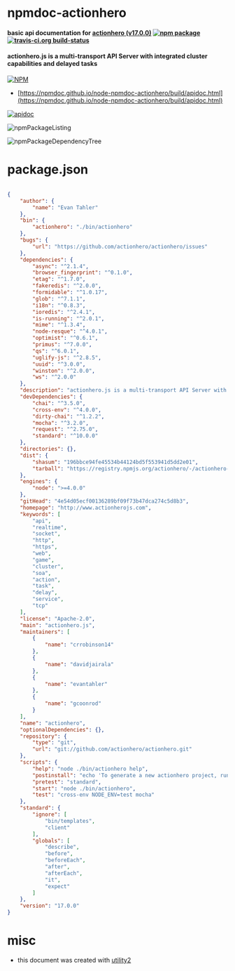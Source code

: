 # npmdoc-actionhero

#### basic api documentation for  [actionhero (v17.0.0)](http://www.actionherojs.com)  [![npm package](https://img.shields.io/npm/v/npmdoc-actionhero.svg?style=flat-square)](https://www.npmjs.org/package/npmdoc-actionhero) [![travis-ci.org build-status](https://api.travis-ci.org/npmdoc/node-npmdoc-actionhero.svg)](https://travis-ci.org/npmdoc/node-npmdoc-actionhero)

#### actionhero.js is a multi-transport API Server with integrated cluster capabilities and delayed tasks

[![NPM](https://nodei.co/npm/actionhero.png?downloads=true&downloadRank=true&stars=true)](https://www.npmjs.com/package/actionhero)

- [https://npmdoc.github.io/node-npmdoc-actionhero/build/apidoc.html](https://npmdoc.github.io/node-npmdoc-actionhero/build/apidoc.html)

[![apidoc](https://npmdoc.github.io/node-npmdoc-actionhero/build/screenCapture.buildCi.browser.%252Ftmp%252Fbuild%252Fapidoc.html.png)](https://npmdoc.github.io/node-npmdoc-actionhero/build/apidoc.html)

![npmPackageListing](https://npmdoc.github.io/node-npmdoc-actionhero/build/screenCapture.npmPackageListing.svg)

![npmPackageDependencyTree](https://npmdoc.github.io/node-npmdoc-actionhero/build/screenCapture.npmPackageDependencyTree.svg)



# package.json

```json

{
    "author": {
        "name": "Evan Tahler"
    },
    "bin": {
        "actionhero": "./bin/actionhero"
    },
    "bugs": {
        "url": "https://github.com/actionhero/actionhero/issues"
    },
    "dependencies": {
        "async": "^2.1.4",
        "browser_fingerprint": "^0.1.0",
        "etag": "^1.7.0",
        "fakeredis": "^2.0.0",
        "formidable": "^1.0.17",
        "glob": "^7.1.1",
        "i18n": "^0.8.3",
        "ioredis": "^2.4.1",
        "is-running": "^2.0.1",
        "mime": "^1.3.4",
        "node-resque": "^4.0.1",
        "optimist": "^0.6.1",
        "primus": "^7.0.0",
        "qs": "^6.0.1",
        "uglify-js": "^2.8.5",
        "uuid": "^3.0.0",
        "winston": "^2.0.0",
        "ws": "^2.0.0"
    },
    "description": "actionhero.js is a multi-transport API Server with integrated cluster capabilities and delayed tasks",
    "devDependencies": {
        "chai": "^3.5.0",
        "cross-env": "^4.0.0",
        "dirty-chai": "^1.2.2",
        "mocha": "^3.2.0",
        "request": "^2.75.0",
        "standard": "^10.0.0"
    },
    "directories": {},
    "dist": {
        "shasum": "196bbce94fe45534b44124bd5f553941d5dd2e01",
        "tarball": "https://registry.npmjs.org/actionhero/-/actionhero-17.0.0.tgz"
    },
    "engines": {
        "node": ">=4.0.0"
    },
    "gitHead": "4e54d05ecf00136289bf09f73b47dca274c5d8b3",
    "homepage": "http://www.actionherojs.com",
    "keywords": [
        "api",
        "realtime",
        "socket",
        "http",
        "https",
        "web",
        "game",
        "cluster",
        "soa",
        "action",
        "task",
        "delay",
        "service",
        "tcp"
    ],
    "license": "Apache-2.0",
    "main": "actionhero.js",
    "maintainers": [
        {
            "name": "crrobinson14"
        },
        {
            "name": "davidjairala"
        },
        {
            "name": "evantahler"
        },
        {
            "name": "gcoonrod"
        }
    ],
    "name": "actionhero",
    "optionalDependencies": {},
    "repository": {
        "type": "git",
        "url": "git://github.com/actionhero/actionhero.git"
    },
    "scripts": {
        "help": "node ./bin/actionhero help",
        "postinstall": "echo 'To generate a new actionhero project, run \"node ./node_modules/.bin/actionhero generate\"'",
        "pretest": "standard",
        "start": "node ./bin/actionhero",
        "test": "cross-env NODE_ENV=test mocha"
    },
    "standard": {
        "ignore": [
            "bin/templates",
            "client"
        ],
        "globals": [
            "describe",
            "before",
            "beforeEach",
            "after",
            "afterEach",
            "it",
            "expect"
        ]
    },
    "version": "17.0.0"
}
```



# misc
- this document was created with [utility2](https://github.com/kaizhu256/node-utility2)
